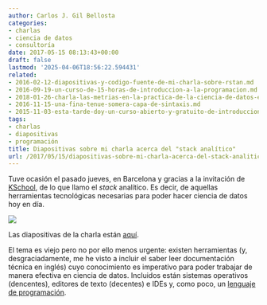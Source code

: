 ```yaml
---
author: Carlos J. Gil Bellosta
categories:
- charlas
- ciencia de datos
- consultoría
date: 2017-05-15 08:13:43+00:00
draft: false
lastmod: '2025-04-06T18:56:22.594431'
related:
- 2016-02-12-diapositivas-y-codigo-fuente-de-mi-charla-sobre-rstan.md
- 2016-09-19-un-curso-de-15-horas-de-introduccion-a-la-programacion.md
- 2018-01-26-charla-las-metrias-en-la-practica-de-la-ciencia-de-datos-el-papel-de-la-teoria.md
- 2016-11-15-una-fina-tenue-somera-capa-de-sintaxis.md
- 2015-11-03-esta-tarde-doy-un-curso-abierto-y-gratuito-de-introduccion-a-la-programacion.md
tags:
- charlas
- diapositivas
- programación
title: Diapositivas sobre mi charla acerca del "stack analítico"
url: /2017/05/15/diapositivas-sobre-mi-charla-acerca-del-stack-analitico/
---
```


Tuve ocasión el pasado jueves, en Barcelona y gracias a la invitación de [KSchool](http://kschool.com/), de lo que llamo el _stack_ analítico. Es decir, de aquellas herramientas tecnológicas necesarias para poder hacer ciencia de datos hoy en día.

![](/wp-uploads/2017/05/pila_paja.jpg)

Las diapositivas de la charla están [aquí](http://datanalytics.com/uploads/charla_stack_analitico/charla_stack_analitico_201705.html).

El tema es viejo pero no por ello menos urgente: existen herramientas (y, desgraciadamente, me he visto a incluir el saber leer documentación técnica en inglés) cuyo conocimiento es imperativo para poder trabajar de manera efectiva en ciencia de datos. Incluidos están sistemas operativos (dencentes), editores de texto (decentes) e IDEs y, como poco, un [lenguaje de programación](http://andrewgelman.com/2017/05/14/computer-programming-prerequisite-learning-statistics/).